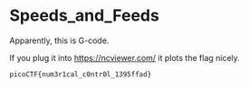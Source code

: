 # Speeds_and_Feeds

Apparently, this is G-code.

If you plug it into https://ncviewer.com/ it plots the flag nicely.

`picoCTF{num3r1cal_c0ntr0l_1395ffad}`
